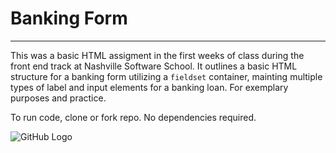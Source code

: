 # Banking Form
___

This was a basic HTML assigment in the first weeks of class during the front end track at Nashville Software School. It outlines a basic HTML structure for a banking form utilizing a `fieldset` container, mainting multiple types of label and input elements for a banking loan. For exemplary purposes and practice. 

To run code, clone or fork repo. No dependencies required. 

![GitHub Logo](https://user-images.githubusercontent.com/30006986/31524121-4ce419fe-af7d-11e7-979a-dab6681f394e.png)